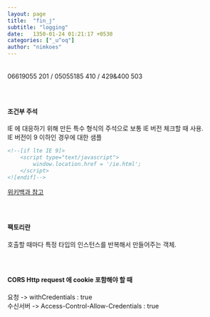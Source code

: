 ```yaml
---
layout: page
title:  "fin_j"
subtitle: "logging"
date:   1350-01-24 01:21:17 +0530
categories: ["_u^oq"]
author: "nimkoes"
---
```

  
　  
06619055 201 / 05055185 410 / 429&400 503  
　  
　  
#### **조건부 주석**
IE 에 대응하기 위해 만든 특수 형식의 주석으로 보통 IE 버전 체크할 때 사용.  
IE 버전이 9 이하인 경우에 대한 샘플  
```html
<!--[if lte IE 9]>
    <script type="text/javascript">
        window.location.href = '/ie.html';
    </script>
<![endif]-->
```
[위키백과 참고][link_conditional_comment]  
　  
　  

#### **팩토리란**
호출할 때마다 특정 타입의 인스턴스를 반복해서 만들어주는 객체.  
　  
　  

#### **CORS Http request 에 cookie 포함해야 할 때**
요청 -> withCredentials : true  
수신서버 -> Access-Control-Allow-Credentials : true  
　  
　  
　  


[link_conditional_comment]:https://ko.wikipedia.org/wiki/%EC%A1%B0%EA%B1%B4%EB%B6%80_%EC%A3%BC%EC%84%9D
